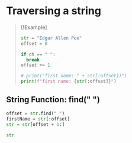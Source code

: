 # Traversing a string

> [!Example]
>
> ```python
> str = "Edgar Allen Poe"
> offset = 0
>
> if ch == " ":
>   break
> offset += 1
>
> # print("first name: " + str[:offset])")
> print(f"first name: {str[:offset]}")
> ```

## String Function: find(" ")

```python
offset = str.find(" ")
firstName = str[:offset]
str = str[offset + 1:]

str
```
